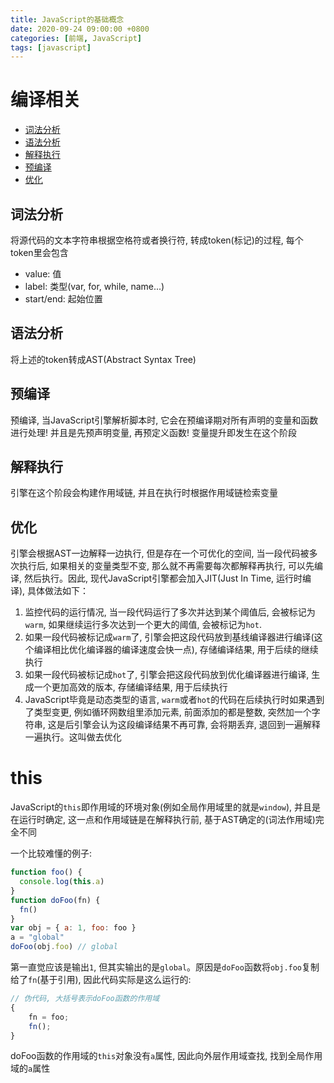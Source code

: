 ```yaml
---
title: JavaScript的基础概念
date: 2020-09-24 09:00:00 +0800
categories: [前端, JavaScript]
tags: [javascript]
---
```


# 编译相关
* [词法分析](#词法分析)
* [语法分析](#语法分析)
* [解释执行](#解释执行)
* [预编译](#预编译)
* [优化](#优化)

## 词法分析
将源代码的文本字符串根据空格符或者换行符, 转成token(标记)的过程, 每个token里会包含
* value: 值
* label: 类型(var, for, while, name...)
* start/end: 起始位置

## 语法分析
将上述的token转成AST(Abstract Syntax Tree)

## 预编译
预编译, 当JavaScript引擎解析脚本时, 它会在预编译期对所有声明的变量和函数进行处理! 并且是先预声明变量, 再预定义函数! 变量提升即发生在这个阶段

## 解释执行
引擎在这个阶段会构建作用域链, 并且在执行时根据作用域链检索变量

## 优化
引擎会根据AST一边解释一边执行, 但是存在一个可优化的空间, 当一段代码被多次执行后, 如果相关的变量类型不变, 那么就不再需要每次都解释再执行, 可以先编译, 然后执行。因此, 现代JavaScript引擎都会加入JIT(Just In Time, 运行时编译), 具体做法如下：

1. 监控代码的运行情况, 当一段代码运行了多次并达到某个阈值后, 会被标记为`warm`, 如果继续运行多次达到一个更大的阈值, 会被标记为`hot`.
2. 如果一段代码被标记成`warm`了, 引擎会把这段代码放到基线编译器进行编译(这个编译相比优化编译器的编译速度会快一点), 存储编译结果, 用于后续的继续执行
3. 如果一段代码被标记成`hot`了, 引擎会把这段代码放到优化编译器进行编译, 生成一个更加高效的版本, 存储编译结果, 用于后续执行
4. JavaScript毕竟是动态类型的语言, `warm`或者`hot`的代码在后续执行时如果遇到了类型变更, 例如循环网数组里添加元素, 前面添加的都是整数, 突然加一个字符串, 这是后引擎会认为这段编译结果不再可靠, 会将期丢弃, 退回到一遍解释一遍执行。这叫做去优化

# this
JavaScript的`this`即作用域的环境对象(例如全局作用域里的就是`window`), 并且是在运行时确定, 这一点和作用域链是在解释执行前, 基于AST确定的(词法作用域)完全不同

一个比较难懂的例子:
```js
function foo() {
  console.log(this.a)
}
function doFoo(fn) {
  fn()
}
var obj = { a: 1, foo: foo }
a = "global"
doFoo(obj.foo) // global
```
第一直觉应该是输出`1`, 但其实输出的是`global`。原因是`doFoo`函数将`obj.foo`复制给了`fn`(基于引用), 因此代码实际是这么运行的:
```js
// 伪代码, 大括号表示doFoo函数的作用域
{
    fn = foo;
    fn();
}
```
doFoo函数的作用域的`this`对象没有`a`属性, 因此向外层作用域查找, 找到全局作用域的`a`属性